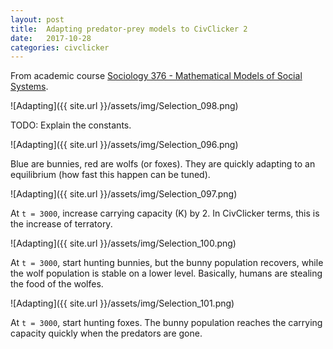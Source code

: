 ```yaml
---
layout: post
title:  Adapting predator-prey models to CivClicker 2
date:   2017-10-28
categories: civclicker
---
```


From academic course [Sociology 376 - Mathematical Models of Social Systems](https://www.ssc.wisc.edu/~jmontgom/).

![Adapting]({{ site.url }}/assets/img/Selection_098.png)

TODO: Explain the constants.

![Adapting]({{ site.url }}/assets/img/Selection_096.png)

Blue are bunnies, red are wolfs (or foxes). They are quickly adapting to an equilibrium (how fast this happen can be tuned).

![Adapting]({{ site.url }}/assets/img/Selection_097.png)

At `t = 3000`, increase carrying capacity (K) by 2. In CivClicker terms, this is the increase of terratory.

![Adapting]({{ site.url }}/assets/img/Selection_100.png)

At `t = 3000`, start hunting bunnies, but the bunny population recovers, while the wolf population is stable on a lower level. Basically, humans are stealing the food of the wolfes.

![Adapting]({{ site.url }}/assets/img/Selection_101.png)

At `t = 3000`, start hunting foxes. The bunny population reaches the carrying capacity quickly when the predators are gone.
